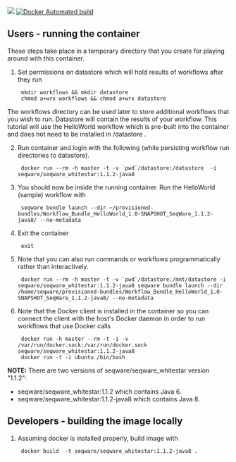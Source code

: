 [![](https://badge.imagelayers.io/seqware/seqware_whitestar:latest.svg)](https://imagelayers.io/?images=seqware/seqware_full:latest 'Get your own badge on imagelayers.io')
[![Docker Automated build](https://img.shields.io/docker/automated/seqware/seqware_whitestar.svg?maxAge=2592000)](https://hub.docker.com/r/seqware/seqware_whitestar/)

## Users - running the container

These steps take place in a temporary directory that you create for playing around with this container.

1. Set permissions on datastore which will hold results of workflows after they run

        mkdir workflows && mkdir datastore
        chmod a+wrx workflows && chmod a+wrx datastore

The workflows directory can be used later to store additional workflows that you wish to run. Datastore will contain the results of your workflow. This tutorial will use the HelloWorld workflow which is pre-built into the container and does not need to be installed in /datastore .

2. Run container and login with the following (while persisting workflow run directories to datastore).

        docker run --rm -h master -t -v `pwd`/datastore:/datastore  -i seqware/seqware_whitestar:1.1.2-java8

3. You should now be inside the running container. Run the HelloWorld (sample) workflow with

        seqware bundle launch --dir ~/provisioned-bundles/Workflow_Bundle_HelloWorld_1.0-SNAPSHOT_SeqWare_1.1.2-java8/ --no-metadata

4. Exit the container

        exit

5. Note that you can also run commands or workflows programmatically rather than interactively.

        docker run --rm -h master -t -v `pwd`/datastore:/mnt/datastore -i seqware/seqware_whitestar:1.1.2-java8 seqware bundle launch --dir /home/seqware/provisioned-bundles/Workflow_Bundle_HelloWorld_1.0-SNAPSHOT_SeqWare_1.1.2-java8/ --no-metadata

6. Note that the Docker client is installed in the container so you can connect the client with the host's Docker daemon in order to run workflows that use Docker calls

        docker run -h master --rm -t -i -v /var/run/docker.sock:/var/run/docker.sock seqware/seqware_whitestar:1.1.2-java8
        docker run -t -i ubuntu /bin/bash

**NOTE:** There are two versions of seqware/seqware_whitestar version "1.1.2":
  - seqware/seqware_whitestar:1.1.2 which contains Java 6.
  - seqware/seqware_whitestar:1.1.2-java8 which contains Java 8.

## Developers - building the image locally

1. Assuming docker is installed properly, build image with

        docker build  -t seqware/seqware_whitestar:1.1.2-java8 .
